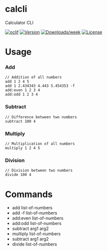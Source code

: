 calcli
======

Calculator CLI

[![oclif](https://img.shields.io/badge/cli-oclif-brightgreen.svg)](https://oclif.io)
[![Version](https://img.shields.io/npm/v/calcli.svg)](https://npmjs.org/package/calcli)
[![Downloads/week](https://img.shields.io/npm/dw/calcli.svg)](https://npmjs.org/package/calcli)
[![License](https://img.shields.io/npm/l/calcli.svg)](https://github.com//calcli/blob/master/package.json)

<!-- toc -->
# Usage

### Add
```
// Addition of all numbers
add 1 2 4 5 
add 1 2.434343 4.443 5.454353 -f
add:even 1 2 3 4
add:odd 1 2 3 4
```

### Subtract
```
// Difference between two numbers
subtract 100 4
```
### Multiply
```
// Multiplication of all numbers
multiply 1 2 4 5 
```

### Division
```
// Division between two numbers
divide 100 4
```
# Commands

- add list-of-numbers
- add -f list-of-numbers
- add:even list-of-numbers
- add:odd list-of-numbers
- subtract arg1 arg2
- multiply list-of-numbers
- subtract arg1 arg2
- divide list-of-numbers


<!-- commands -->

